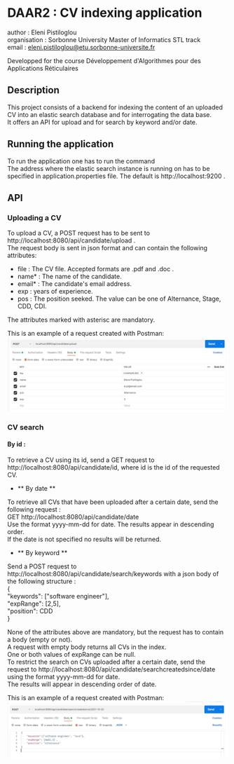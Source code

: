 # DAAR2 : CV indexing application

author : Eleni Pistiloglou <br />
organisation : Sorbonne University Master of Informatics STL track <br />
email : eleni.pistiloglou@etu.sorbonne-universite.fr

Developped for the course Développement d'Algorithmes pour des Applications Réticulaires

## Description

This project consists of a backend for indexing the content of an uploaded CV into an elastic search database 
and for interrogating the data base.  <br />
It offers an API for upload and for search by keyword and/or date.  

## Running the application

To run the application one has to run the command  <br />
The address where the elastic search instance is running on has to be specified in application.properties file. The default is http://localhost:9200 . 

## API

### Uploading a CV

To upload a CV, a POST request has to be sent to http://localhost:8080/api/candidate/upload .  <br />
The request body is sent in json format and can contain the following attributes:  <br />
 - file : The CV file. Accepted formats are .pdf and .doc .  <br />
 - name* : The name of the candidate. <br />
 - email* : The candidate's email address. <br />
 - exp : years of experience. <br />
 - pos : The position seeked. The value can be one of Alternance, Stage, CDD, CDI. <br />
 
The attributes marked with asterisc are mandatory.  <br />

This is an example of a request created with Postman:  <br />
![alt text](https://github.com/EleniPistiloglou/DAAR2/blob/main/uploadrequestexample.jpg?raw=true)


### CV search 
 
#### By id : 

To retrieve a CV using its id, send a GET request to http://localhost:8080/api/candidate/id, where id is the id of the requested CV. 
 
* ** By date **

To retrieve all CVs that have been uploaded after a certain date, send the following request :  <br />
GET http://localhost:8080/api/candidate/date  <br />
Use the format yyyy-mm-dd for date. The results appear in descending order.  <br />
If the date is not specified no results will be returned. 

* ** By keyword **

Send a POST request to http://localhost:8080/api/candidate/search/keywords with a json body of the following structure :  <br />
{ <br />
  "keywords": \["software engineer"\], <br />
  "expRange": \[2,5\], <br />
  "position": CDD <br />
} <br />

None of the attributes above are mandatory, but the request has to contain a body (empty or not). <br />
A request with empty body returns all CVs in the index. <br />
One or both values of expRange can be null.  <br />
To restrict the search on CVs uploaded after a certain date, send the request to http://localhost:8080/api/candidate/searchcreatedsince/date using the format yyyy-mm-dd for date.  <br />
The results will appear in descending order of date.  <br />

This is an example of a request created with Postman:  
![alt text](https://github.com/EleniPistiloglou/DAAR2/blob/main/searchrequestexample.jpg?raw=true)
